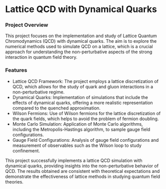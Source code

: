 # Lattice QCD with Dynamical Quarks
### Project Overview

This project focuses on the implementation and study of Lattice Quantum Chromodynamics (QCD) with dynamical quarks. The aim is to explore the numerical methods used to simulate QCD on a lattice, which is a crucial approach for understanding the non-perturbative aspects of the strong interaction in quantum field theory.
### Features

- Lattice QCD Framework: The project employs a lattice discretization of QCD, which allows for the study of quark and gluon interactions in a non-perturbative regime.
- Dynamical Quarks: Implementation of simulations that include the effects of dynamical quarks, offering a more realistic representation compared to the quenched approximation.
- Wilson Fermions: Use of Wilson fermions for the lattice discretization of the quark fields, which helps to avoid the problem of fermion doubling.
- Monte Carlo Simulation: Application of Monte Carlo algorithms, including the Metropolis-Hastings algorithm, to sample gauge field configurations.
- Gauge Field Configurations: Analysis of gauge field configurations and measurement of observables such as the Wilson loop to study confinement.

This project successfully implements a lattice QCD simulation with dynamical quarks, providing insights into the non-perturbative behavior of QCD. The results obtained are consistent with theoretical expectations and demonstrate the effectiveness of lattice methods in studying quantum field theories.
